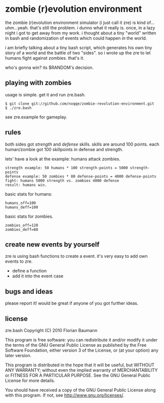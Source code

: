 zombie (r)evolution environment 
================================

the zombie (r)evolution environment simulator (i just call it zre) is kind of... uhm...yeah. 
that's still the problem. i dunno what it really is. once, in a lazy night i got to 
get away from my work. i thought about a tiny "world" written in bash and randomization of events
which could happen _in_ the world. 

i am briefly talking about a tiny bash script, which generates his own tiny
story of a world and the battle of two "sides". so i wrote up the zre to 
let humans fight against zombies. that's it. 

who's gonna win? its $RANDOM's decision. 

playing with zombies
--------------------

usage is simple. get it and run zre.bash.

    $ git clone git://github.com/noqqe/zombie-revolution-environment.git
    $ ./zre.bash

see zre.example for gameplay.

rules
-----

both sides got _strength_ and _defense_ skills. 
skills are around 100 points. each human/zombie got 100 skillpoints in
defense and strength. 

lets' have a look at the example: humans attack zombies.

    strength example: 50 humans * 100 strength-points = 5000 strength-points
    defense example: 50 zombies * 80 defense-points = 4000 defense-points
    fight: humans 5000 strength vs. zombies 4000 defense
    result: humans win.

basic stats for humans:

    humans_off=100
    humans_deff=100


basic stats for zombies.

    zombies_off=120
    zombies_deff=80

create new events by yourself
-----------------------------

zre is using bash functions to create a event. it's very easy to
add own events to zre. 

 * define a function 
 * add it into the event case

bugs and ideas
-------------

please report it! would be great if anyone of you got further ideas.

license
-------
zre.bash  Copyright (C) 2010  Florian Baumann

This program is free software: you can redistribute it and/or modify
it under the terms of the GNU General Public License as published by
the Free Software Foundation, either version 3 of the License, or
(at your option) any later version.

This program is distributed in the hope that it will be useful,
but WITHOUT ANY WARRANTY; without even the implied warranty of
MERCHANTABILITY or FITNESS FOR A PARTICULAR PURPOSE.  See the
GNU General Public License for more details.

You should have received a copy of the GNU General Public License
along with this program.  If not, see <http://www.gnu.org/licenses/>.

